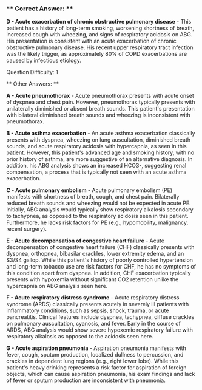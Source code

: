 ### ** Correct Answer: **

**D - Acute exacerbation of chronic obstructive pulmonary disease** - This patient has a history of long-term smoking, worsening shortness of breath, increased cough with wheezing, and signs of respiratory acidosis on ABG. His presentation is consistent with an acute exacerbation of chronic obstructive pulmonary disease. His recent upper respiratory tract infection was the likely trigger, as approximately 80% of COPD exacerbations are caused by infectious etiology.

Question Difficulty: 1

** Other Answers: **

**A - Acute pneumothorax** - Acute pneumothorax presents with acute onset of dyspnea and chest pain. However, pneumothorax typically presents with unilaterally diminished or absent breath sounds. This patient's presentation with bilateral diminished breath sounds and wheezing is inconsistent with pneumothorax.

**B - Acute asthma exacerbation** - An acute asthma exacerbation classically presents with dyspnea, wheezing on lung auscultation, diminished breath sounds, and acute respiratory acidosis with hypercapnia, as seen in this patient. However, this patient's advanced age and smoking history, with no prior history of asthma, are more suggestive of an alternative diagnosis. In addition, his ABG analysis shows an increased HCO3-, suggesting renal compensation, a process that is typically not seen with an acute asthma exacerbation.

**C - Acute pulmonary embolism** - Acute pulmonary embolism (PE) manifests with shortness of breath, cough, and chest pain. Bilaterally reduced breath sounds and wheezing would not be expected in acute PE. Initially, ABG analysis would typically show respiratory alkalosis secondary to tachypnea, as opposed to the respiratory acidosis seen in this patient. Furthermore, he lacks risk factors for PE (e.g., hypomobility, malignancy, recent surgery).

**E - Acute decompensation of congestive heart failure** - Acute decompensation of congestive heart failure (CHF) classically presents with dyspnea, orthopnea, bibasilar crackles, lower extremity edema, and an S3/S4 gallop. While this patient's history of poorly controlled hypertension and long-term tobacco use are risk factors for CHF, he has no symptoms of this condition apart from dyspnea. In addition, CHF exacerbation typically presents with hypoxemia without significant CO2 retention unlike the hypercapnia on ABG analysis seen here.

**F - Acute respiratory distress syndrome** - Acute respiratory distress syndrome (ARDS) classically presents acutely in severely ill patients with inflammatory conditions, such as sepsis, shock, trauma, or acute pancreatitis. Clinical features include dyspnea, tachypnea, diffuse crackles on pulmonary auscultation, cyanosis, and fever. Early in the course of ARDS, ABG analysis would show severe hypoxemic respiratory failure with respiratory alkalosis as opposed to the acidosis seen here.

**G - Acute aspiration pneumonia** - Aspiration pneumonia manifests with fever, cough, sputum production, localized dullness to percussion, and crackles in dependent lung regions (e.g., right lower lobe). While this patient's heavy drinking represents a risk factor for aspiration of foreign objects, which can cause aspiration pneumonia, his exam findings and lack of fever or sputum production are inconsistent with pneumonia.


